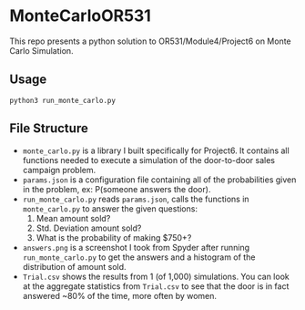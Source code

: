 # MonteCarloOR531

This repo presents a python solution to OR531/Module4/Project6 on Monte Carlo Simulation.

## Usage

`python3 run_monte_carlo.py`

## File Structure

- `monte_carlo.py` is a library I built specifically for Project6. It contains all functions needed to execute a simulation of the door-to-door sales campaign problem.
- `params.json` is a configuration file containing all of the probabilities given in the problem, ex: P(someone answers the door).
- `run_monte_carlo.py` reads `params.json`, calls the functions in `monte_carlo.py` to answer the given questions:
	1. Mean amount sold?
	2. Std. Deviation amount sold?
	3. What is the probability of making $750+?
- `answers.png` is a screenshot I took from Spyder after running `run_monte_carlo.py` to get the answers and a histogram of the distribution of amount sold.
- `Trial.csv` shows the results from 1 (of 1,000) simulations. You can look at the aggregate statistics from `Trial.csv` to see that the door is in fact answered ~80% of the time, more often by women.